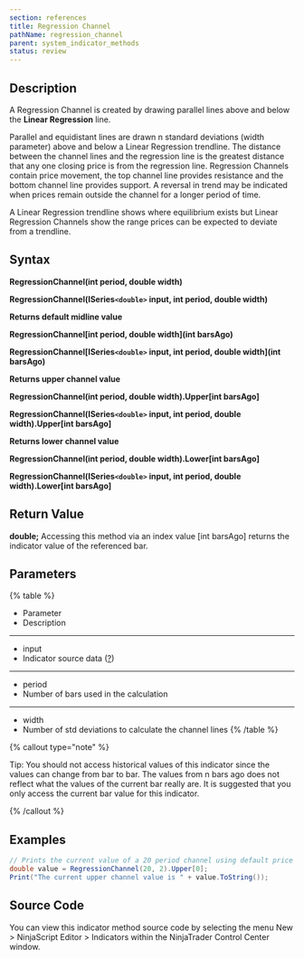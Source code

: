 ```yaml
---
section: references
title: Regression Channel
pathName: regression_channel
parent: system_indicator_methods
status: review
---
```


## Description

A Regression Channel is created by drawing parallel lines above and below the **Linear Regression** line.

Parallel and equidistant lines are drawn n standard deviations (width parameter) above and below a Linear Regression trendline. The distance between the channel lines and the regression line is the greatest distance that any one closing price is from the regression line. Regression Channels contain price movement, the top channel line provides resistance and the bottom channel line provides support. A reversal in trend may be indicated when prices remain outside the channel for a longer period of time.

A Linear Regression trendline shows where equilibrium exists but Linear Regression Channels show the range prices can be expected to deviate from a trendline.

## Syntax

**RegressionChannel(int period, double width)**  

**RegressionChannel(ISeries`<double>` input, int period, double width)**  

**Returns default midline value**  

**RegressionChannel[int period, double width](int barsAgo)**  

**RegressionChannel[ISeries`<double>` input, int period, double width](int barsAgo)**  

**Returns upper channel value**  

**RegressionChannel(int period, double width).Upper[int barsAgo]**  

**RegressionChannel(ISeries`<double>` input, int period, double width).Upper[int barsAgo]**  

**Returns lower channel value**  

**RegressionChannel(int period, double width).Lower[int barsAgo]**  

**RegressionChannel(ISeries`<double>` input, int period, double width).Lower[int barsAgo]**

## Return Value

**double;** Accessing this method via an index value [int barsAgo] returns the indicator value of the referenced bar.

## Parameters

{% table %}

* Parameter
* Description

---

* input
* Indicator source data ([?](valid_input_data_for_indicator.md))

---

* period
* Number of bars used in the calculation

---

* width
* Number of std deviations to calculate the channel lines
{% /table %}

{% callout type="note" %}

Tip: You should not access historical values of this indicator since the values can change from bar to bar. The values from n bars ago does not reflect what the values of the current bar really are. It is suggested that you only access the current bar value for this indicator.

{% /callout %}

## Examples

```csharp
// Prints the current value of a 20 period channel using default price type
double value = RegressionChannel(20, 2).Upper[0];
Print("The current upper channel value is " + value.ToString());
```

## Source Code

You can view this indicator method source code by selecting the menu New > NinjaScript Editor > Indicators within the NinjaTrader Control Center window.
